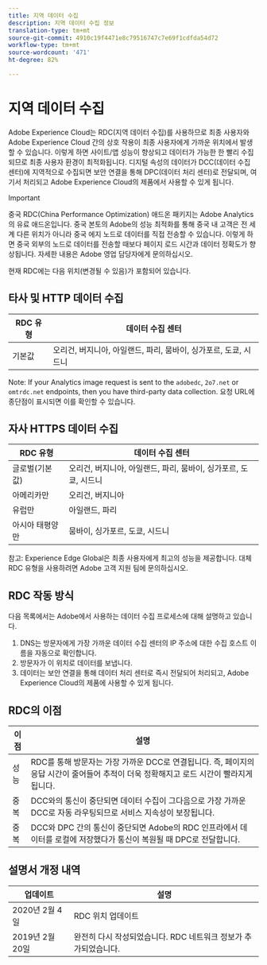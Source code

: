 ```yaml
---
title: 지역 데이터 수집
description: 지역 데이터 수집 정보
translation-type: tm+mt
source-git-commit: 4910c19f4471e8c79516747c7e69f1cdfda54d72
workflow-type: tm+mt
source-wordcount: '471'
ht-degree: 82%

---
```



# 지역 데이터 수집

Adobe Experience Cloud는 RDC(지역 데이터 수집)를 사용하므로 최종 사용자와 Adobe Experience Cloud 간의 상호 작용이 최종 사용자에게 가까운 위치에서 발생할 수 있습니다. 이렇게 하면 사이트/앱 성능이 향상되고 데이터가 가능한 한 빨리 수집되므로 최종 사용자 환경이 최적화됩니다. 디지털 속성의 데이터가 DCC(데이터 수집 센터)에 지역적으로 수집되면 보안 연결을 통해 DPC(데이터 처리 센터)로 전달되며, 여기서 처리되고 Adobe Experience Cloud의 제품에서 사용할 수 있게 됩니다.

>[!IMPORTANT]
>
>중국 RDC(China Performance Optimization) 애드온 패키지는 Adobe Analytics의 유료 애드온입니다. 중국 본토의 Adobe의 성능 최적화를 통해 중국 내 고객은 전 세계 다른 위치가 아니라 중국 에지 노드로 데이터를 직접 전송할 수 있습니다. 이렇게 하면 중국 외부의 노드로 데이터를 전송할 때보다 페이지 로드 시간과 데이터 정확도가 향상됩니다. 자세한 내용은 Adobe 영업 담당자에게 문의하십시오.

현재 RDC에는 다음 위치(변경될 수 있음)가 포함되어 있습니다.

## 타사 및 HTTP 데이터 수집

| RDC 유형 | 데이터 수집 센터 |
|---------------------|-------------------|
| 기본값 | 오리건, 버지니아, 아일랜드, 파리, 뭄바이, 싱가포르, 도쿄, 시드니 |

Note: If your Analytics image request is sent to the `adobedc`, `2o7.net` or `omtrdc.net` endpoints, then you have third-party data collection. 요청 URL에 종단점이 표시되면 이를 확인할 수 있습니다.

## 자사 HTTPS 데이터 수집

| RDC 유형 | 데이터 수집 센터 |
|---------------------|-------------------|
| 글로벌(기본값) | 오리건, 버지니아, 아일랜드, 파리, 뭄바이, 싱가포르, 도쿄, 시드니 |
| 아메리카만 | 오리건, 버지니아 |
| 유럽만 | 아일랜드, 파리 |
| 아시아 태평양만 | 뭄바이, 싱가포르, 도쿄, 시드니 |

참고: Experience Edge Global은 최종 사용자에게 최고의 성능을 제공합니다.  대체 RDC 유형을 사용하려면 Adobe 고객 지원 팀에 문의하십시오.

## RDC 작동 방식

다음 목록에서는 Adobe에서 사용하는 데이터 수집 프로세스에 대해 설명하고 있습니다.

1. DNS는 방문자에게 가장 가까운 데이터 수집 센터의 IP 주소에 대한 수집 호스트 이름을 자동으로 확인합니다.
1. 방문자가 이 위치로 데이터를 보냅니다.
1. 데이터는 보안 연결을 통해 데이터 처리 센터로 즉시 전달되어 처리되고, Adobe Experience Cloud의 제품에 사용할 수 있게 됩니다.

## RDC의 이점

| 이점 | 설명 |
|---------|-----------|
| 성능 | RDC를 통해 방문자는 가장 가까운 DCC로 연결됩니다. 즉, 페이지의 응답 시간이 줄어들어 추적이 더욱 정확해지고 로드 시간이 빨라지게 됩니다. |
| 중복 | DCC와의 통신이 중단되면 데이터 수집이 그다음으로 가장 가까운 DCC로 자동 라우팅되므로 서비스 지속성이 보장됩니다. |
| 중복 | DCC와 DPC 간의 통신이 중단되면 Adobe의 RDC 인프라에서 데이터를 로컬에 저장했다가 통신이 복원될 때 DPC로 전달합니다. |

## 설명서 개정 내역

| 업데이트 | 설명 |
|--------|---------|
| 2020년 2월 4일 | RDC 위치 업데이트 |
| 2019년 2월 20일 | 완전히 다시 작성되었습니다. RDC 네트워크 정보가 추가되었습니다. |
